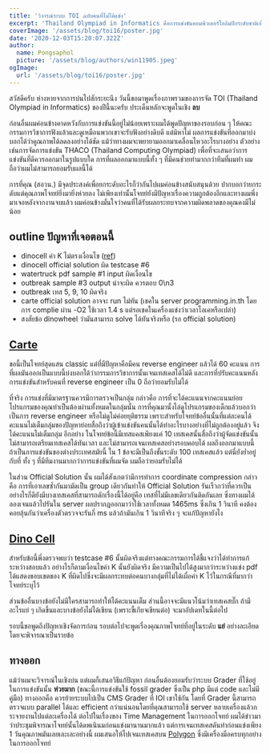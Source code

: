 ```yaml
---
title: 'วิจารณ์ระบบ TOI ฉบับคนที่ไม่ได้แข่ง'
excerpt: 'Thailand Olympiad in Informatics คือการแข่งขันคอมพิวเตอร์โอลิมปิกระดับชาติเพื่อคัดนักเรียนประมาณ 25 คนเข้าค่าย สสวท. เพื่อเป็นตัวแทนประเทศต่อไป'
coverImage: '/assets/blog/toi16/poster.jpg'
date: '2020-12-03T15:20:07.322Z'
author:
  name: Pongsaphol
  picture: '/assets/blog/authors/win11905.jpeg'
ogImage:
  url: '/assets/blog/toi16/poster.jpg'
---
```


สวัสดีครับ ห่างหายจากการบ่นไปสักระยะนึง วันนี้ขอมาพูดเรื่องภาพรวมของการจัด TOI (Thailand Olympiad in Informatics) ของปีนี้นะครับ ประเด็นหลักจะพูดในเชิง **ลบ** 

ก่อนอื่นผมค่อนข้างคาดหวังกับการแข่งขันนี้อยู่ไม่น้อยเพราะผมได้พูดปัญหาของรอบก่อน ๆ ให้คณะกรรมการวิชาการฟังแล้วและดูเหมือนพวกเขาจะรับฟังอย่างดิบดี แต่มิหาไม่ ผลการแข่งขันที่ออกมาบ่งบอกได้ว่าคูณภาพได้ลดลงอย่างได้ชัด แม้ว่าทางผมจะพยายามออกมาเคลื่อนไหวอะไรบางอย่าง ตัวอย่างเช่นการจัดการแข่งขัน THACO (Thailand Computing Olympiad) เพื่อที่จะเสนอว่าการแข่งขันที่ดีควรออกมาในรูปแบบใด การที่ผลออกมาแบบนี้ทั้ง ๆ ที่มีคนช่วยทำมากกว่าทีมที่ผมทำ ผมถือว่าผมไม่สามารถยอมรับผลนี้ได้ 

การที่คุณ (สอวน.) มีจุดประสงค์เพื่อยกระดับอะไรก็ว่ากันไปผมค่อนข้างสนับสนุนด้วย ปากบอกว่ายกระดับแต่คุณภาพโจทย์ยิ่งมายิ่งห่วยลง ไม่เพียงเท่านั้นโจทย์ยังมีปัญหาเรื่องความถูกต้องอีกและทางผมพึ่งมาเจอหลังจากงานจบแล้ว ผมค่อนข้างมั่นใจว่าคนที่ได้รับผลกระทบจากความผิดพลาดของคุณคงมีไม่น้อย

## outline ปัญหาที่เจอตอนนี้
- dinocell ค่า K ไม่ตรงเงื่อนไข ([ref](https://beta.programming.in.th/submissions/E4jbMMjNmQc1P4RySGYu))
- dinocell official solution ผิด testcase #6 
- watertruck pdf sample #1 input ผิดเงื่อนไข
- outbreak sample #3 output น่าจะผิด ควรตอบ 0\n3
- outbreak เทส 5, 9, 10 ผิดจริง
- carte official solution อาจจะ run ไม่ทัน (เชคใน server programming.in.th โดยการ complie ผ่าน -O2 ใช้เวลา 1.4 s แต่รอเชคในเครื่องแข่งว่าเวลาโอเคหรือเปล่า)
- สงสัยข้อ dinowheel ว่ามันสามารถ solve ได้ทันจริงหรือ (รอ official solution)

## [Carte](https://beta.programming.in.th/tasks/toi16_carte)
  ขอนี้เป็นโจทย์สุดแสน classic แต่ที่มีปัญหาคือมีคน reverse engineer แล้วได้ 60 คะแนน
  การที่ผลมันออกเป็นแบบนี้บ่งบอกได้ว่ากรรมการวิชาการนั้นเจนเทสเคสได้ไม่ดี และการที่ปรับคะแนนหลังการแข่งขันสำหรับคนที่ reverse engineer เป็น 0 ถือว่ายอมรับไม่ได้ 

  ที่จริง การแข่งที่มีมาตรฐานควรมีการตรวจเป็นกลุ่ม กล่าวคือ การที่จะได้คะแนนจากคะแนนย่อย โปรแกรมของคุณทำเป็นต้องผ่านทั้งหมดในกลุ่มนั้น การที่คุณมานั้งไล่ดูโปรแกรมของเด็กแล้วบอกว่าเป็นการ reverse engineer หรือไม่ดูไม่ค่อยยุติธรรม เพราะสำหรับโจทย์ข้ออื่นนั้นที่แต่ละคนได้คะแนนไม่เต็มกลุ่มของปัญหาย่อยสื่อถึงว่าผู้เข้าแข่งขันคนนั้นได้ทำอะไรบางอย่างที่ไม่ถูกต้องอยู่แล้ว จึงได้คะแนนไม่เต็มกลุ่ม
  อีกอย่าง ในโจทย์ข้อนี้มีเทสแคสเพียงแค่ 10 เทสเคสนั้นสื่อถึงว่าผู้จัดแข่งขันนั้นไม่สามารถเตรียมเทสเคสได้ทันเวลา และไม่สามารถเจนเทสเคสอย่างรอบคอบได้ ผลถึงออกมาแบบนี้ ถ้าเป็นการแข่งขันของต่างประเทศสมัยนี้ ใน 1 ข้อจะมีเป็นถึงขั้นระดับ 100 เทสเคสแล้ว แต่นี่ยังย่ำอยู่กับที่ ทั้ง ๆ ที่มีทีมงานมากกว่าการแข่งขันที่ผมจัด ผมถือว่ายอมรับไม่ได้

  ในส่วน Official Solution นั้น ผมได้สังเกตว่ามีการทำการ coordinate compression กล่าวคือ การที่เอาเลขซ้ำกันมามัดเป็น group เดียวกันทำให้ Official Solution รันเร็วกว่าที่ควรเป็น อย่างไรก็ดียังมีบางเทสเคสที่สามารถดักเรื่องนี้ได้อยู่คือ เทสที่ไม่มีเลขเดียวกันติดกันเลย ซึ่งทางผมได้ลองเจนแล้วไปรันใน server ผลปรากฎออกมาว่าใช้เวลาทั้งหมด 1465ms ซึ่งเกิน 1 วินาที คงต้องคอยลุ้นกันว่าเครื่องตัวตรวจจะรันกี่ ms แล้วถ้ามันเกิน 1 วินาทีจริง ๆ จะแก้ปัญหายังไง

## [Dino Cell](https://beta.programming.in.th/tasks/toi16_dinocell)
  สำหรับข้อนี้พึ่งตรวจพบว่า testcase #6 นั้นผิดจริงแต่ทางคณะกรรมการได้ชี้แจงว่าได้ทำการแก้ระหว่างสอบแล้ว อย่างไรก็ตามเงื่อนไขค่า K นั้นยังผิดจริง มีความเป็นไปได้สูงมากว่าระหว่างแข่ง pdf ได้แสดงขอบเขตของ K ที่ผิดไปซึ่งจะมีผลกระทบต่อคนบางกลุ่มที่ไม่ได้เผื่อค่า K ไว้ในกรณีที่มากว่าโจทย์ระบุไว้


ส่วนข้ออื่นบางข้อยังไม่มีใครสามารถทำให้ได้คะแนนเต็ม ส่วนนี้อาจจะมีแนวโน้มว่าเทสเคสบั๊ก ถ้ามีอะไรแย่ ๆ เกิดขึ้นและบางข้อยังไม่ได้เขียน (เพราะขี้เกียจเขียนต่อ) จะมาอัปเดทในนี้ต่อไป

รอบนี้ขอพูดถึงปัญหาเชิงจัดการก่อน รอบต่อไปจะพูดเรื่องคุณภาพโจทย์ที่อยู่ในระดับ **แย่** อย่างละเอียดโดยจะพิจารณาเป็นรายข้อ

## ทางออก
  แม้ว่าผมจะวิจารณ์ในเชิงบ่น แต่ผมก็เสนอวิธีแก้ปัญหา ก่อนอื่นต้องยอมรับว่าระบบ Grader ที่ใช้อยู่ในการแข่งขันนั้น **ห่วยมาก** (ขณะนี้การแข่งขันใช้ fossil grader ซึ่งเป็น php มีแต่ code และไม่มีคู่มือ) ทางออกคือ ควรย้ายระบบไปเป็น CMS Grader ที่ IOI เขาใช้กัน โดยที่ Grader นี้สามารถตรวจแบบ parallel ได้และ efficient กว่าแน่นอนโดยที่คุณสามารถใช้ server หลายเครื่องแล้วกระจายงานไปแต่ละเครื่องได้ ต่อไปในเรื่องของ Time Management ในการออกโจทย์ ผมได้ข่าวมาว่าประชุมพิจารณาโจทย์นั้นได้ดพเนินมก่อนแข่งมานานมากแล้ว แต่การเจนเทสเคสดันทำก่อนแข่งเพียง 1 วันคุณภาพมันเลยเละเละอย่างนี้ ผมเสนอให้ไปเจนเทสเคสบน [Polygon](https://polygon.codeforces.com/) ซึ่งมีเครื่องมือครบทุกอย่างในการออกโจทย์ 



